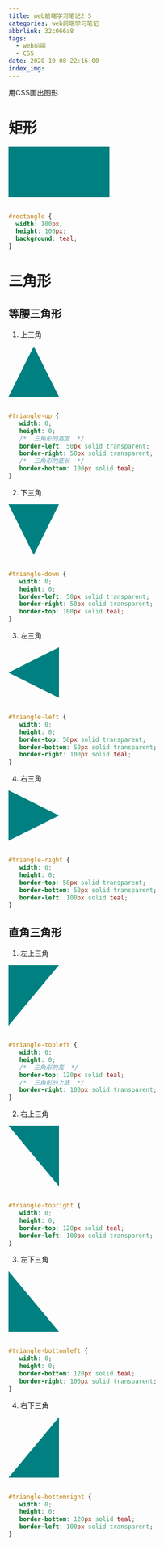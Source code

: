 ```yaml
---
title: web前端学习笔记2.5
categories: web前端学习笔记
abbrlink: 32c066a8
tags:
  - web前端
  - CSS
date: 2020-10-08 22:16:00
index_img:
---
```

用CSS画出图形

# 矩形
<style>
#rectangle {
  width: 200px;
  height: 100px;
  background: teal;
	}
</style>
<body>
  <div id="rectangle"></div>
</body>
<br>

```css
#rectangle {
  width: 100px;
  height: 100px;
  background: teal;
} 
```
# 三角形
## 等腰三角形
1. 上三角
<style>
#triangle-up {
   width: 0;
   height: 0;
   border-left: 50px solid transparent;
   border-right: 50px solid transparent;
   border-bottom: 100px solid teal;
}
</style>
<body>
  <div id="triangle-up"></div>
</body>
<br>

```css
#triangle-up {
   width: 0;
   height: 0;
   /*  三角形的高度  */
   border-left: 50px solid transparent;
   border-right: 50px solid transparent;
   /*  三角形的底长  */
   border-bottom: 100px solid teal;
}
```

2. 下三角
<style>
#triangle-down {
   width: 0;
   height: 0;
   border-left: 50px solid transparent;
   border-right: 50px solid transparent;
   border-top: 100px solid teal;
}
</style>
<body>
  <div id="triangle-down"></div>
</body>
<br>

```css
#triangle-down {
   width: 0;
   height: 0;
   border-left: 50px solid transparent;
   border-right: 50px solid transparent;
   border-top: 100px solid teal;
}
```

3. 左三角
<style>
#triangle-left {
   width: 0;
   height: 0;
   border-top: 50px solid transparent;
   border-bottom: 50px solid transparent;
   border-right: 100px solid teal;
}
</style>
<body>
  <div id="triangle-left"></div>
</body>
<br>

```css
#triangle-left {
   width: 0;
   height: 0;
   border-top: 50px solid transparent;
   border-bottom: 50px solid transparent;
   border-right: 100px solid teal;
}
```

4. 右三角
<style>
#triangle-right {
   width: 0;
   height: 0;
   border-top: 50px solid transparent;
   border-bottom: 50px solid transparent;
   border-left: 100px solid teal;
}
</style>
<body>
  <div id="triangle-right"></div>
</body>
<br>

```css
#triangle-right {
   width: 0;
   height: 0;
   border-top: 50px solid transparent;
   border-bottom: 50px solid transparent;
   border-left: 100px solid teal;
}
```

## 直角三角形
1. 左上三角
<style>
#triangle-topleft {
   width: 0;
   height: 0;
   border-top: 120px solid teal;
   border-right: 100px solid transparent;     
}
</style>
<body>
  <div id="triangle-topleft"></div>
</body>
<br>

```css
#triangle-topleft {
   width: 0;
   height: 0;
   /*  三角形的高  */
   border-top: 120px solid teal;
   /*  三角形的上底  */
   border-right: 100px solid transparent;     
}
```

2. 右上三角
<style>
#triangle-topright {
   width: 0;
   height: 0;
   border-top: 120px solid teal;
   border-left: 100px solid transparent;     
}
</style>
<body>
  <div id="triangle-topright"></div>
</body>
<br>

```css
#triangle-topright {
   width: 0;
   height: 0;
   border-top: 120px solid teal;
   border-left: 100px solid transparent;     
}
```

3. 左下三角
<style>
#triangle-bottomleft {
   width: 0;
   height: 0;
   border-bottom: 120px solid teal;
   border-right: 100px solid transparent;     
}
</style>
<body>
  <div id="triangle-bottomleft"></div>
</body>
<br>

```css
#triangle-bottomleft {
   width: 0;
   height: 0;
   border-bottom: 120px solid teal;
   border-right: 100px solid transparent;     
}
```

4. 右下三角
<style>
#triangle-bottomright {
   width: 0;
   height: 0;
   border-bottom: 120px solid teal;
   border-left: 100px solid transparent;     
}
</style>
<body>
  <div id="triangle-bottomright"></div>
</body>
<br>

```css
#triangle-bottomright {
   width: 0;
   height: 0;
   border-bottom: 120px solid teal;
   border-left: 100px solid transparent;     
}
```